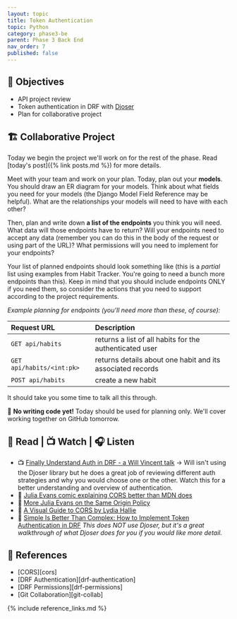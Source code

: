 ```yaml
---
layout: topic
title: Token Authentication
topic: Python
category: phase3-be
parent: Phase 3 Back End
nav_order: 7
published: false
---
```


## 🎯 Objectives

- API project review
- Token authentication in DRF with [Djoser](https://djoser.readthedocs.io/en/latest/)
- Plan for collaborative project

## 🏗️ Collaborative Project

Today we begin the project we'll work on for the rest of the phase. Read [today's post]({% link posts.md %}) for more details.

Meet with your team and work on your plan. Today, plan out your **models**. You should draw an ER diagram for your models. Think about what fields you need for your models (the Django Model Field Reference may be helpful). What are the relationships your models will need to have with each other?

Then, plan and write down **a list of the endpoints** you think you will need. What data will those endpoints have to return? Will your endpoints need to accept any data (remember you can do this in the body of the request or using part of the URL)? What permissions will you need to implement for your endpoints?

Your list of planned endpoints should look something like (this is a _partial_ list using examples from Habit Tracker. You're going to need a bunch more endpoints than this). Keep in mind that you should include endpoints ONLY if you need them, so consider the actions that you need to support according to the project requirements.

_Example planning for endpoints (you'll need more than these, of course):_

| **Request URL**           | **Description**                                            |
| :------------------------ | :--------------------------------------------------------- |
| `GET api/habits`          | returns a list of all habits for the authenticated user    |
| `GET api/habits/<int:pk>` | returns details about one habit and its associated records |
| `POST api/habits`         | create a new habit                                         |

It should take you some time to talk all this through.

🚫 **No writing code yet!** Today should be used for planning only. We'll cover working together on GitHub tomorrow.

## 📖 Read | 📺 Watch | 🎧 Listen

- 📺 [Finally Understand Auth in DRF - a Will Vincent talk](https://www.youtube.com/watch?v=pY-oje5b5Qk) -> Will isn't using the Djoser library but he does a great job of reviewing different auth strategies and why you would choose one or the other. Watch this for a better understanding and overview of authentication.
- 📖 [Julia Evans comic explaining CORS better than MDN does](https://twitter.com/b0rk/status/1445039796804542473?lang=en)
- 📖 [More Julia Evans on the Same Origin Policy](https://twitter.com/b0rk/status/1155493682885341184)
- 📖 [A Visual Guide to CORS by Lydia Hallie](https://dev.to/lydiahallie/cs-visualized-cors-5b8h)
- 📖 [Simple Is Better Than Complex: How to Implement Token Authentication in DRF](https://simpleisbetterthancomplex.com/tutorial/2018/11/22/how-to-implement-token-authentication-using-django-rest-framework.html) _This does NOT use Djoser, but it's a great walkthrough of what Djoser does for you if you would like more detail._

## 🔖 References

- [CORS][cors]
- [DRF Authentication][drf-authentication]
- [DRF Permissions][drf-permissions]
- [Git Collaboration][git-collab]

{% include reference_links.md %}
